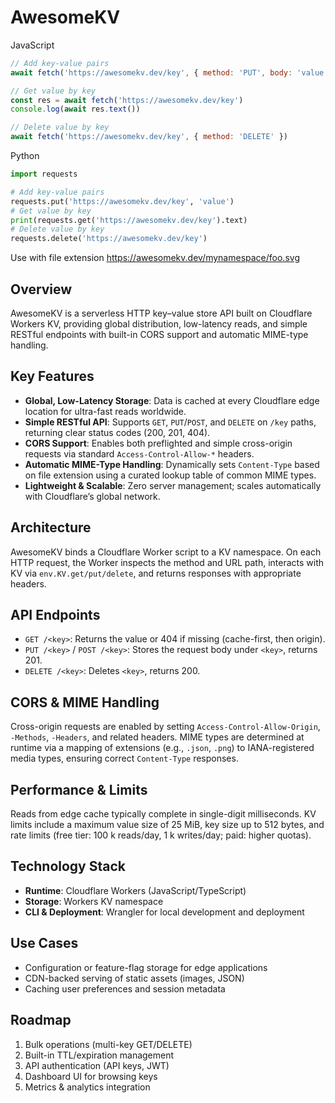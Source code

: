 # AwesomeKV

JavaScript
```js
// Add key-value pairs
await fetch('https://awesomekv.dev/key', { method: 'PUT', body: 'value' })

// Get value by key
const res = await fetch('https://awesomekv.dev/key')
console.log(await res.text())

// Delete value by key
await fetch('https://awesomekv.dev/key', { method: 'DELETE' })
```

Python
```python
import requests

# Add key-value pairs
requests.put('https://awesomekv.dev/key', 'value')
# Get value by key
print(requests.get('https://awesomekv.dev/key').text)
# Delete value by key
requests.delete('https://awesomekv.dev/key')
```

Use with file extension
https://awesomekv.dev/mynamespace/foo.svg

## Overview  
AwesomeKV is a serverless HTTP key–value store API built on Cloudflare Workers KV, providing global distribution, low-latency reads, and simple RESTful endpoints with built-in CORS support and automatic MIME-type handling.

## Key Features  
- **Global, Low-Latency Storage**: Data is cached at every Cloudflare edge location for ultra-fast reads worldwide.  
- **Simple RESTful API**: Supports `GET`, `PUT`/`POST`, and `DELETE` on `/key` paths, returning clear status codes (200, 201, 404).  
- **CORS Support**: Enables both preflighted and simple cross-origin requests via standard `Access-Control-Allow-*` headers.  
- **Automatic MIME-Type Handling**: Dynamically sets `Content-Type` based on file extension using a curated lookup table of common MIME types.  
- **Lightweight & Scalable**: Zero server management; scales automatically with Cloudflare’s global network.  

## Architecture  
AwesomeKV binds a Cloudflare Worker script to a KV namespace. On each HTTP request, the Worker inspects the method and URL path, interacts with KV via `env.KV.get/put/delete`, and returns responses with appropriate headers.

## API Endpoints  
- `GET /<key>`: Returns the value or 404 if missing (cache-first, then origin).  
- `PUT /<key>` / `POST /<key>`: Stores the request body under `<key>`, returns 201.  
- `DELETE /<key>`: Deletes `<key>`, returns 200.  

## CORS & MIME Handling  
Cross-origin requests are enabled by setting `Access-Control-Allow-Origin`, `-Methods`, `-Headers`, and related headers. MIME types are determined at runtime via a mapping of extensions (e.g., `.json`, `.png`) to IANA-registered media types, ensuring correct `Content-Type` responses.

## Performance & Limits  
Reads from edge cache typically complete in single-digit milliseconds. KV limits include a maximum value size of 25 MiB, key size up to 512 bytes, and rate limits (free tier: 100 k reads/day, 1 k writes/day; paid: higher quotas).

## Technology Stack  
- **Runtime**: Cloudflare Workers (JavaScript/TypeScript)  
- **Storage**: Workers KV namespace  
- **CLI & Deployment**: Wrangler for local development and deployment  

## Use Cases  
- Configuration or feature-flag storage for edge applications  
- CDN-backed serving of static assets (images, JSON)  
- Caching user preferences and session metadata  

## Roadmap  
1. Bulk operations (multi-key GET/DELETE)  
2. Built-in TTL/expiration management  
3. API authentication (API keys, JWT)  
4. Dashboard UI for browsing keys  
5. Metrics & analytics integration  
